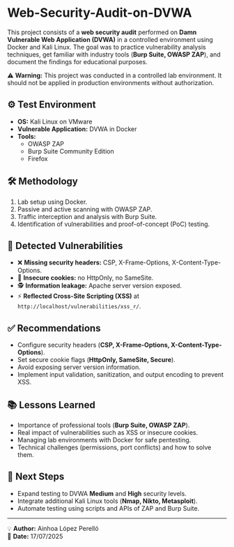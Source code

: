 # Web-Security-Audit-on-DVWA
This project consists of a **web security audit** performed on **Damn Vulnerable Web Application (DVWA)** in a controlled environment using Docker and Kali Linux.   The goal was to practice vulnerability analysis techniques, get familiar with industry tools (**Burp Suite, OWASP ZAP**), and document the findings for educational purposes.

⚠️ **Warning:** This project was conducted in a controlled lab environment. It should not be applied in production environments without authorization.

## ⚙️ Test Environment
- **OS:** Kali Linux on VMware  
- **Vulnerable Application:** DVWA in Docker  
- **Tools:**
  - OWASP ZAP
  - Burp Suite Community Edition
  - Firefox

## 🛠️ Methodology
1. Lab setup using Docker.  
2. Passive and active scanning with OWASP ZAP.  
3. Traffic interception and analysis with Burp Suite.  
4. Identification of vulnerabilities and proof-of-concept (PoC) testing.

## 🚨 Detected Vulnerabilities
- ❌ **Missing security headers:** CSP, X-Frame-Options, X-Content-Type-Options.  
- 🍪 **Insecure cookies:** no HttpOnly, no SameSite.  
- 🕵️ **Information leakage:** Apache server version exposed.  
- ⚡ **Reflected Cross-Site Scripting (XSS)** at `http://localhost/vulnerabilities/xss_r/`.

## ✅ Recommendations
- Configure security headers (**CSP, X-Frame-Options, X-Content-Type-Options**).  
- Set secure cookie flags (**HttpOnly, SameSite, Secure**).  
- Avoid exposing server version information.  
- Implement input validation, sanitization, and output encoding to prevent XSS.

## 📚 Lessons Learned
- Importance of professional tools (**Burp Suite, OWASP ZAP**).  
- Real impact of vulnerabilities such as XSS or insecure cookies.  
- Managing lab environments with Docker for safe pentesting.  
- Technical challenges (permissions, port conflicts) and how to solve them.

## 🚀 Next Steps
- Expand testing to DVWA **Medium** and **High** security levels.  
- Integrate additional Kali Linux tools (**Nmap, Nikto, Metasploit**).  
- Automate testing using scripts and APIs of ZAP and Burp Suite.

---

💡 **Author:** Ainhoa López Perelló  
📅 **Date:** 17/07/2025
